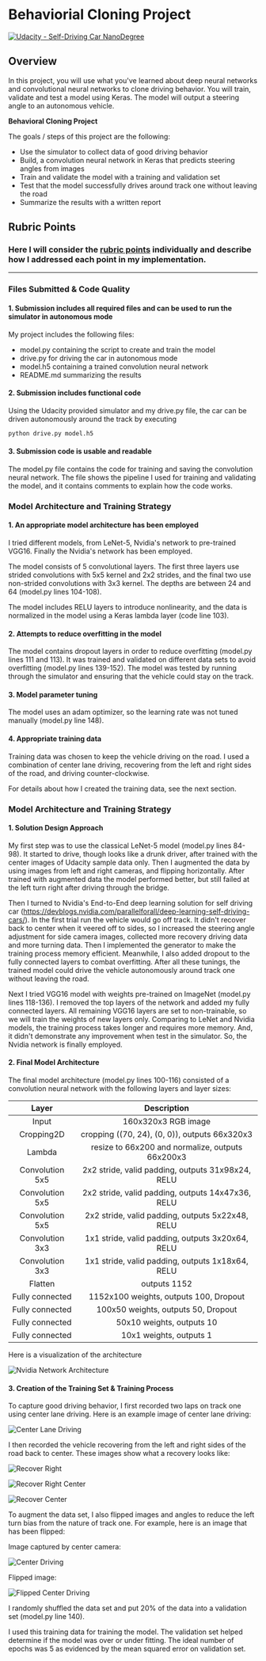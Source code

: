 # Behaviorial Cloning Project

[![Udacity - Self-Driving Car NanoDegree](https://s3.amazonaws.com/udacity-sdc/github/shield-carnd.svg)](http://www.udacity.com/drive)

Overview
---
In this project, you will use what you've learned about deep neural networks and convolutional neural networks to clone driving behavior. You will train, validate and test a model using Keras. The model will output a steering angle to an autonomous vehicle.

**Behavioral Cloning Project**

The goals / steps of this project are the following:
* Use the simulator to collect data of good driving behavior
* Build, a convolution neural network in Keras that predicts steering angles from images
* Train and validate the model with a training and validation set
* Test that the model successfully drives around track one without leaving the road
* Summarize the results with a written report

[//]: # (Image References)

[nvidia_architecture]: ./nvidia_architecture.png "Nvidia's Network Architecture"
[center_driving]: ./examples/center_driving.jpg "Center Driving"
[flipped_center_driving]: ./examples/flipped_center_driving.jpg "Flipped Center Driving"
[recover_right]: ./examples/recover_right.jpg "Recover Right"
[recover_right_center]: ./examples/recover_right_center.jpg "Recover Right Center"
[recover_center]: ./examples/recover_center.jpg "Recover Center"

## Rubric Points
### Here I will consider the [rubric points](https://review.udacity.com/#!/rubrics/432/view) individually and describe how I addressed each point in my implementation.  

---
### Files Submitted & Code Quality

#### 1. Submission includes all required files and can be used to run the simulator in autonomous mode

My project includes the following files:
* model.py containing the script to create and train the model
* drive.py for driving the car in autonomous mode
* model.h5 containing a trained convolution neural network
* README.md summarizing the results

#### 2. Submission includes functional code
Using the Udacity provided simulator and my drive.py file, the car can be driven autonomously around the track by executing
```sh
python drive.py model.h5
```

#### 3. Submission code is usable and readable

The model.py file contains the code for training and saving the convolution neural network. The file shows the pipeline I used for training and validating the model, and it contains comments to explain how the code works.

### Model Architecture and Training Strategy

#### 1. An appropriate model architecture has been employed

I tried different models, from LeNet-5, Nvidia's network to pre-trained VGG16. Finally the Nvidia's network has been employed.

The model consists of 5 convolutional layers. The first three layers use strided convolutions with 5x5 kernel and 2x2 strides, and the final two use non-strided convolutions with 3x3 kernel. The depths are between 24 and 64 (model.py lines 104-108).

The model includes RELU layers to introduce nonlinearity, and the data is normalized in the model using a Keras lambda layer (code line 103).

#### 2. Attempts to reduce overfitting in the model

The model contains dropout layers in order to reduce overfitting (model.py lines 111 and 113).
It was trained and validated on different data sets to avoid overfitting (model.py lines 139-152).
The model was tested by running through the simulator and ensuring that the vehicle could stay on the track.

#### 3. Model parameter tuning

The model uses an adam optimizer, so the learning rate was not tuned manually (model.py line 148).

#### 4. Appropriate training data

Training data was chosen to keep the vehicle driving on the road. I used a combination of center lane driving, recovering from the left and right sides of the road, and driving counter-clockwise.

For details about how I created the training data, see the next section.

### Model Architecture and Training Strategy

#### 1. Solution Design Approach

My first step was to use the classical LeNet-5 model (model.py lines 84-98). It started to drive, though looks like a drunk driver, after trained with the center images of Udacity sample data only. Then I augmented the data by using images from left and right cameras, and flipping horizontally. After trained with augmented data the model performed better, but still failed at the left turn right after driving through the bridge.

Then I turned to Nvidia's End-to-End deep learning solution for self driving car (https://devblogs.nvidia.com/parallelforall/deep-learning-self-driving-cars/). In the first trial run the vehicle would go off track. It didn't recover back to center when it veered off to sides, so I increased the steering angle adjustment for side camera images, collected more recovery driving data and more turning data. Then I implemented the generator to make the training process memory efficient. Meanwhile, I also added dropout to the fully connected layers to combat overfitting. After all these tunings, the trained model could drive the vehicle autonomously around track one without leaving the road.

Next I tried VGG16 model with weights pre-trained on ImageNet (model.py lines 118-136). I removed the top layers of the network and added my fully connected layers. All remaining VGG16 layers are set to non-trainable, so we will train the weights of new layers only. Comparing to LeNet and Nvidia models, the training process takes longer and requires more memory. And, it didn't demonstrate any improvement when test in the simulator. So, the Nvidia network is finally employed.

#### 2. Final Model Architecture

The final model architecture (model.py lines 100-116) consisted of a convolution neural network with the following layers and layer sizes:

| Layer         		|     Description	        					|
|:---------------------:|:---------------------------------------------:|
| Input         		| 160x320x3 RGB image   							              |
| Cropping2D        | cropping ((70, 24), (0, 0)), outputs 66x320x3     |
| Lambda            | resize to 66x200 and normalize, outputs 66x200x3  |
| Convolution 5x5   | 2x2 stride, valid padding, outputs 31x98x24, RELU |
| Convolution 5x5   | 2x2 stride, valid padding, outputs 14x47x36, RELU |
| Convolution 5x5   | 2x2 stride, valid padding, outputs 5x22x48, RELU  |
| Convolution 3x3	  | 1x1 stride, valid padding, outputs 3x20x64, RELU  |
| Convolution 3x3	  | 1x1 stride, valid padding, outputs 1x18x64, RELU  |
| Flatten	      	  | outputs 1152				                              |
| Fully connected		| 1152x100 weights, outputs 100, Dropout  					|
| Fully connected		| 100x50 weights, outputs 50, Dropout  							|
| Fully connected		| 50x10 weights, outputs 10       									|
| Fully connected		| 10x1 weights, outputs 1       									  |

Here is a visualization of the architecture

![Nvidia Network Architecture][nvidia_architecture]

#### 3. Creation of the Training Set & Training Process

To capture good driving behavior, I first recorded two laps on track one using center lane driving. Here is an example image of center lane driving:

![Center Lane Driving][center_driving]

I then recorded the vehicle recovering from the left and right sides of the road back to center. These images show what a recovery looks like:

![Recover Right][recover_right]

![Recover Right Center][recover_right_center]

![Recover Center][recover_center]

To augment the data set, I also flipped images and angles to reduce the left turn bias from the nature of track one. For example, here is an image that has been flipped:

Image captured by center camera:

![Center Driving][center_driving]

Flipped image:

![Flipped Center Driving][flipped_center_driving]

I randomly shuffled the data set and put 20% of the data into a validation set (model.py line 140).

I used this training data for training the model. The validation set helped determine if the model was over or under fitting. The ideal number of epochs was 5 as evidenced by the mean squared error on validation set.

